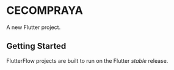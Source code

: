 # CECOMPRAYA

A new Flutter project.

## Getting Started

FlutterFlow projects are built to run on the Flutter _stable_ release.
